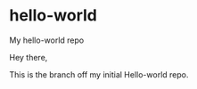 # hello-world
My hello-world repo

Hey there, 

This is the branch off my initial Hello-world repo.


